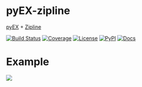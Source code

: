 # pyEX-zipline
[pyEX](https://github.com/timkpaine/pyEX) + [Zipline](https://github.com/quantopian/zipline)

[![Build Status](https://travis-ci.org/timkpaine/pyEX-zipline.svg?branch=master)](https://travis-ci.org/timkpaine/pyEX-zipline)
[![Coverage](https://codecov.io/gh/timkpaine/pyEX-zipline/branch/master/graph/badge.svg)](https://codecov.io/gh/timkpaine/pyEX-zipline)
[![License](https://img.shields.io/github/license/timkpaine/pyEX-zipline.svg)](https://pypi.python.org/pypi/pyEX-zipline)
[![PyPI](https://img.shields.io/pypi/v/pyEX-zipline.svg)](https://pypi.python.org/pypi/pyEX-zipline)
[![Docs](https://img.shields.io/readthedocs/pyEX-zipline.svg)](https://pyEX-zipline.readthedocs.io)

# Example
![](https://raw.githubusercontent.com/timkpaine/pyEX-zipline/master/docs/example.png)

